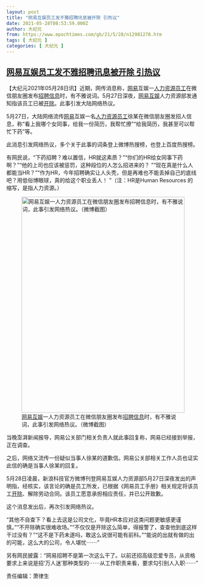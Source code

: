 ```yaml
---
layout: post
title: "网易互娱员工发不雅招聘讯息被开除 引热议"
date: 2021-05-28T08:53:59.000Z
author: 大纪元
from: https://www.epochtimes.com/gb/21/5/28/n12981278.htm
tags: [ 大纪元 ]
categories: [ 大纪元 ]
---
```

<!--1622192039000-->
[网易互娱员工发不雅招聘讯息被开除 引热议](https://www.epochtimes.com/gb/21/5/28/n12981278.htm)
------

<div>
<p>【大纪元2021年05月28日讯】近期，网传消息称，<a href="https://www.epochtimes.com/gb/tag/%E7%BD%91%E6%98%93.html">网易</a>互娱一<a href="https://www.epochtimes.com/gb/tag/%E4%BA%BA%E5%8A%9B%E8%B5%84%E6%BA%90%E5%91%98%E5%B7%A5.html">人力资源员工</a>在微信朋友圈发布<a href="https://www.epochtimes.com/gb/tag/%E6%8B%9B%E8%81%98%E4%BF%A1%E6%81%AF.html">招聘信息</a>时，有不雅说词。5月27日深夜，<a href="https://www.epochtimes.com/gb/tag/%E7%BD%91%E6%98%93%E4%BA%92%E5%A8%B1.html">网易互娱</a>人力资源部发通知指该员工已被<a href="https://www.epochtimes.com/gb/tag/%E5%BC%80%E9%99%A4.html">开除</a>。此事引发大陆网络热议。</p><p>5月27日，大陆网络流传<a href="https://www.epochtimes.com/gb/tag/%E7%BD%91%E6%98%93.html">网易</a>互娱一名<a href="https://www.epochtimes.com/gb/tag/%E4%BA%BA%E5%8A%9B%E8%B5%84%E6%BA%90%E5%91%98%E5%B7%A5.html">人力资源员工</a>徐某在微信朋友圈发招人信息，称“看上我哪个女同事，给我一份简历，我帮忙撩”“给我简历，我甚至可以帮忙下药”等。</p><p>此消息引发网络热议，多个关于此事的词条登上微博热搜榜，也登上百度热搜榜。</p><p>有网民说，“下药招聘？难以置信，HR就这素质？”“你们的HR给女同事下药啊？”“他的上司也应该被惩罚，这种段位的人怎么招进来的？ ​”“现在真是什么人都能当HR？”“作为HR，今年招聘确实让人头秃，但是再难也不能丢掉自己的底线吧？用低俗博眼球，真的给这个职业丢人！ ​”（注：HR是Human Resources 的缩写，是指人力资源。）</p><figure id="attachment_12981938" aria-describedby="caption-attachment-12981938" style="width: 428px" class="wp-caption aligncenter"><a target="_blank" href="https://i.epochtimes.com/assets/uploads/2021/05/id12981938-wangyi.png"><img class="size-full wp-image-12981938" src="https://i.epochtimes.com/assets/uploads/2021/05/id12981938-wangyi.png" alt="网易互娱一人力资源员工在微信朋友圈发布招聘信息时，有不雅说词，此事引发网络热议。（微博截图）" width="428" height="567" /></a><figcaption id="caption-attachment-12981938" class="wp-caption-text"><a href="https://www.epochtimes.com/gb/tag/%E7%BD%91%E6%98%93%E4%BA%92%E5%A8%B1.html">网易互娱</a>一人力资源员工在微信朋友圈发布<a href="https://www.epochtimes.com/gb/tag/%E6%8B%9B%E8%81%98%E4%BF%A1%E6%81%AF.html">招聘信息</a>时，有不雅说词，此事引发网络热议。（微博截图）</figcaption></figure><p>当晚澎湃新闻报导，网易公关部门相关负责人就此事回复称，网易已经接到举报，正在调查。</p><p>之后，网络又流传一份疑似当事人徐某的道歉信。网易公关部相关工作人员也证实此信的确是当事人徐某的回复。</p><p>5月28日凌晨，新浪科技官方微博刊登网易互娱人力资源部5月27日深夜发出的声明指，经核实，该言论的确是员工所发，已根据《网易员工手册》相关规定将该员工<a href="https://www.epochtimes.com/gb/tag/%E5%BC%80%E9%99%A4.html">开除</a>、解除劳动合同。该员工愿意承担相应责任，并已公开致歉。</p><p>这个消息发出后，再次引发网络热议。</p><p>“其他不自查下？看上去这是公司文化，毕竟HR本应对这类问题更敏感更谨慎。”“不开除确实很难收场。”“不仅仅是开除这么简单，得报警了，查查他到底这样干过没有？”“这不是下药未遂吗，敢这么说很可能有前科。”“能说的出就有做的出的可能，这么大的公司，令人堪忧⋯⋯”</p><p>另有网民披露：“网易招聘不是第一次这么干了。以前还招高级恋爱专员，从资格要求上来说是招‘万人迷’那种类型的⋯⋯从工作职责来看，要求勾引别人入职⋯⋯”</p><p>责任编辑：萧律生</p>
</div>
